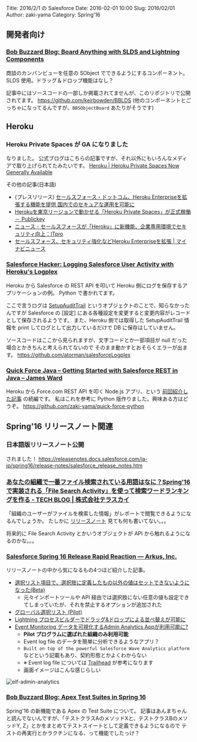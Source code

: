 Title: 2016/2/1 の Salesforce
Date: 2016-02-01 10:00
Slug: 2016/02/01
Author: zaki-yama
Category: Spring'16


## 開発者向け




### [Bob Buzzard Blog: Board Anything with SLDS and Lightning Components](http://bobbuzzard.blogspot.jp/2016/01/board-anything-with-slds-and-lightning.html)

商談のカンバンビューを任意の SObject でできるようにするコンポーネント。
SLDS 使用。ドラッグ＆ドロップ機能はなし？

記事中にはソースコードの一部しか掲載されてませんが、このリポジトリで公開されてます。
https://github.com/keirbowden/BBLDS
(他のコンポーネントとごっちゃになってるんですが、`BBSObjectBoard` あたりがそうです)

## Heroku

### Heroku Private Spaces が GA になりました

なりました。
公式ブログはこちらの記事ですが、それ以外にもいろんなメディアで取り上げられてたみたいです。
[Heroku | Heroku Private Spaces Now Generally Available](https://blog.heroku.com/archives/2016/1/26/heroku_private_spaces_are_now_generally_available_within_heroku_enterprise)

その他の記事(日本語)
- (プレスリリース) [セールスフォース・ドットコム、Heroku Enterpriseを拡張する機能を提供 国内でのセキュアな運用を可能に](http://www.salesforce.com/jp/company/news-press/press-releases/2016/01/160127.jsp)
- [Herokuを東京リージョンで動かせる「Heroku Private Spaces」が正式稼働 － Publickey](http://www.publickey1.jp/blog/16/herokuheroku_private_spaces.html)
- [ニュース - セールスフォースが「Heroku」に新機能、企業専用環境でセキュリティ向上：ITpro](http://itpro.nikkeibp.co.jp/atcl/news/16/012800294/?utm_source=twitterfeed&utm_medium=twitter)
- [セールスフォース、セキュリティ強化などHeroku Enterpriseを拡張 | マイナビニュース](http://news.mynavi.jp/news/2016/01/28/396/)


### [Salesforce Hacker: Logging Salesforce User Activity with Heroku's Logplex](http://www.salesforcehacker.com/2016/01/logging-salesforce-user-activity-with.html)

Heroku から Salesforce の REST API を叩いて Heroku 側にログを保存するアプリケーションの例。
Python で書かれてます。

ここで言うログは [SetupAuditTrail](https://developer.salesforce.com/docs/atlas.en-us.api.meta/api/sforce_api_objects_setupaudittrail.htm) というオブジェクトのことで、知らなかったんですが Salesforce の [設定] にある各種設定を変更すると変更内容がレコードとして保存されるようです。
また、Heroku 側では取得した SetupAuditTrail 情報を print してログとして出力しているだけで DB に保存はしていません。

ソースコードはここから見られますが、文字コードとか一部項目が null だった場合とかきちんと考えられてないので
そのまま動かすとおそらくエラーが出ます。
https://github.com/atorman/salesforceLogplex


### [Quick Force Java – Getting Started with Salesforce REST in Java – James Ward](http://www.jamesward.com/2016/01/26/quick-force-java-getting-started-with-salesforce-rest-in-java)

Heroku から Force.com REST API を叩く Node.js アプリ、という [前回紹介した記事](http://www.jamesward.com/2016/01/13/salesforce-rest-apis-from-zero-to-cloud-to-local-dev-in-minutes) の続編です。
私はこれを参考に Python 版作りました。興味ある方はどうぞ。
https://github.com/zaki-yama/quick-force-python


## Spring'16 リリースノート関連

### 日本語版リリースノート公開

されました！
https://releasenotes.docs.salesforce.com/ja-jp/spring16/release-notes/salesforce_release_notes.htm

### [あなたの組織で一番ファイル検索されている用語はなに？Spring'16で実装される「File Search Activity」を使って検索ワードランキングを作る - TECH BLOG | 株式会社テラスカイ](http://www.terrasky.co.jp/blog/2016/160127_001563.php)

「組織のユーザーがファイルを検索した情報」がレポートで閲覧できるようになるんでしょうか。
たしかに [リリースノート](https://releasenotes.docs.salesforce.com/ja-jp/spring16/release-notes/rn_search_file_activity_report.htm) 見ても何も書いてない。。。

将来的に File Search Activity とかいうオブジェクトが API から触れるようになるのかな。。。

### [Salesforce Spring 16 Release Rapid Reaction — Arkus, Inc.](http://www.arkusinc.com/archive/2016/salesforce-spring-16-release-rapid-reaction)

リリースノートの中から気になるもの4つほど紹介した記事。

- [選択リスト項目で、選択肢に定義したもの以外の値はセットできないようになった(Beta)](http://docs.releasenotes.salesforce.com/en-us/spring16/release-notes/rn_forcecom_general_restricted_picklists_beta.htm)
    - 元々インポートツールや API 経由では選択肢にない任意の値も設定できてしまっていたが、それを禁止するオプションが追加された
- [グローバル選択リスト (Pilot)](http://docs.releasenotes.salesforce.com/en-us/spring16/release-notes/rn_forcecom_general_global_picklists_open_pilot.htm)
- [Lightning プロセスビルダーでドラッグ&ドロップによる並べ替えが可能に](http://docs.releasenotes.salesforce.com/en-us/spring16/release-notes/rn_forcecom_process_reorder_criteria.htm)
- [Event Monitoring データを可視化するAdmin Analytics Appが利用可能に?](http://docs.releasenotes.salesforce.com/en-us/spring16/release-notes/rn_forcecom_monitoring_wave.htm)
    - **Pilot プログラムに選ばれた組織のみ利用可能**
    - Event log file のデータを簡単に分析できるようなアプリ？
    - `Built on top of the powerful Salesforce Wave Analytics platform` などという記載もあり、契約形態とかよくわからない
    - ※ Event log file については [Trailhead](https://developer.salesforce.com/trailhead/ja/module/event_monitoring) が参考になります
    - 画面イメージはこんな感じらしい

![elf-admin-analytics]({filename}/images/2016-02-01/elf-admin-analytics.png)

### [Bob Buzzard Blog: Apex Test Suites in Spring 16](http://bobbuzzard.blogspot.co.uk/2016/01/test-suites-in-spring-16.html)

Spring'16 の新機能である Apex の Test Suite について。
記事はあんまちゃんと読んでないんですが、「テストクラスAのメソッドXと、テストクラスBのメソッドY, Z」とかをまとめてテストスイートとして定義できるようになるので
テストの再実行とかラクチンになる、って機能でしたっけ？




